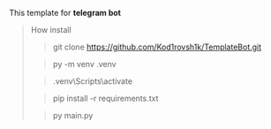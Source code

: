 This template for <b>telegram bot</b>

>How install
>>git clone https://github.com/Kod1rovsh1k/TemplateBot.git
>
> > py -m venv .venv
> 
> >.venv\Scripts\activate
> 
> > pip install -r requirements.txt
> 
> >py main.py